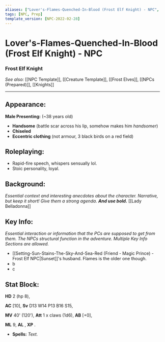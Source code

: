 ```yaml
---
aliases: ["Lover's-Flames-Quenched-In-Blood (Frost Elf Knight) - NPC", Flames]
tags: [NPC, Prep]
template_version: [NPC-2022-02-28]
---
```

# Lover's-Flames-Quenched-In-Blood (Frost Elf Knight) - NPC
### Frost Elf Knight
*See also:* [[NPC Template]], [[Creature Template]], [[Frost Elves]], [[NPCs (Prepared)]], [[Knights]]
___
## **Appearance**: 
**Male Presenting:** (~38 years old)
- **Handsome** (battle scar across his lip, somehow makes him *handsomer*)
- **Chiseled**
- **Eccentric clothing** (not armour, 3 black birds on a red field)

## **Roleplaying**: 
- Rapid-fire speech, whispers sensually lol.
- Stoic personality, loyal.

## **Background**: 
*Essential context and interesting anecdotes about the character. Narrative, but keep it short! Give them a strong agenda. **And use bold.***
[[Lady Belladonna]]

## **Key Info**:
*Essential interaction or information that the PCs are supposed to get from them. The NPCs structural function in the adventure. Multiple Key Info Sections are allowed.*
- [[Setting-Sun-Stains-The-Sky-And-Sea-Red (Friend - Magic Prince) - Frost Elf NPC|Sunset]]'s husband. Flames is the older one though.
- b
- c

## **Stat Block**: 

**HD** 2 (hp 8),

**AC** [10], 
**Sv** D13 W14 P13 B16 S15, 

**MV** 40' (120'),
**Att** 1 x claws (1d6), **AB** [+0],

**ML** 9, **AL** , **XP** .

- **Spells:** *Text.*